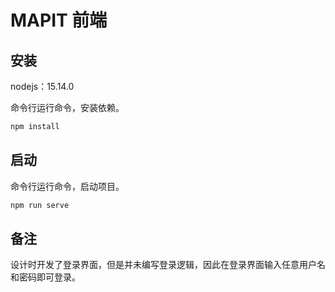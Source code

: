 # MAPIT 前端

## 安装

nodejs：15.14.0

命令行运行命令，安装依赖。

```bash
npm install
```

## 启动

命令行运行命令，启动项目。

```bash
npm run serve
```

## 备注

设计时开发了登录界面，但是并未编写登录逻辑，因此在登录界面输入任意用户名和密码即可登录。


